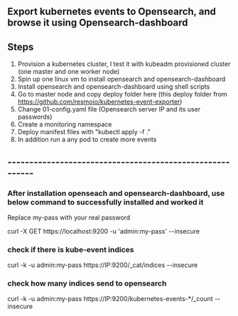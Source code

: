 ## Export kubernetes events to Opensearch, and browse it using Opensearch-dashboard

## Steps

1. Provision a kubernetes cluster, I test it with kubeadm provisioned cluster (one master and one worker node)
2. Spin up one linux vm to install opensearch and opensearch-dashboard
3. Install opensearch and opensearch-dashboard using shell scripts
4. Go to master node and copy deploy folder here (this deploy folder from https://github.com/resmoio/kubernetes-event-exporter)
5. Change 01-config.yaml file (Opensearch server IP and its user passwords)
6. Create a monitoring namespace
7. Deploy manifest files with "kubectl apply -f ."
8. In addition run a any pod to create more events

## ---------------------------------------------------------

### After installation openseach and opensearch-dashboard, use below command to successfully installed and worked it
Replace my-pass with your real password

curl -X GET https://localhost:9200 -u 'admin:my-pass' --insecure

### check if there is kube-event indices
curl -k -u admin:my-pass https://IP:9200/_cat/indices --insecure

### check how many indices send to opensearch
curl -k -u admin:my-pass https://IP:9200/kubernetes-events-*/_count --insecure


